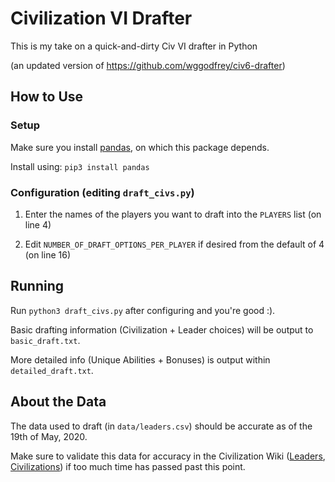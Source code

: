# Civilization VI Drafter

This is my take on a quick-and-dirty Civ VI drafter in Python

(an updated version of https://github.com/wggodfrey/civ6-drafter)

## How to Use

### Setup

Make sure you install [pandas](https://github.com/pandas-dev/pandas), on which this package depends.

Install using:
`pip3 install pandas`

### Configuration (editing `draft_civs.py`)

1) Enter the names of the players you want to draft into the `PLAYERS` list (on line 4)

2) Edit `NUMBER_OF_DRAFT_OPTIONS_PER_PLAYER` if desired from the default of 4 (on line 16)

## Running

Run `python3 draft_civs.py` after configuring and you're good :).

Basic drafting information (Civilization + Leader choices) will be output to `basic_draft.txt`.

More detailed info (Unique Abilities + Bonuses) is output within `detailed_draft.txt`.

## About the Data
The data used to draft (in `data/leaders.csv`) should be accurate as of the 19th of May, 2020.

Make sure to validate this data for accuracy in the Civilization Wiki ([Leaders](https://civilization.fandom.com/wiki/Leaders_(Civ6)), [Civilizations](https://civilization.fandom.com/wiki/Civilizations_(Civ6))) if too much time has passed past this point.
